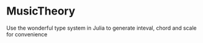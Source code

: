 # MusicTheory
Use the wonderful type system in Julia to generate inteval, chord and scale for convenience
